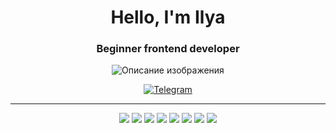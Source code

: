 <h1 align="center">Hello, I'm Ilya</h1>

<h3 align="center">Beginner frontend developer</h3>

<div align="center">
<p align="center">
      <img  src="https://i.pinimg.com/originals/fe/34/2f/fe342f20baaecec2fdb27ae3ae17b054.gif" alt="Описание изображения">
</p>
      
<div align="center">
  <a  href="https://t.me/Banttex">
    <img src="https://img.icons8.com/color/100/000000/telegram-app.png" alt="Telegram">
  </a>
</div>

___

<a href="https://ru.legacy.reactjs.org/"><img src="https://github.com/ilyabondarr/ilyabondarr/assets/137527280/2b72faf9-aaba-4862-8368-719c6066a1ef"/></a>
<a href="https://ru.wikipedia.org/wiki/HTML"><img src="https://github.com/ilyabondarr/ilyabondarr/assets/137527280/58c6d039-1c1e-4de8-b373-bb1599f2c115"/></a>
<a href="https://developer.mozilla.org/ru/docs/Web/CSS"><img src="https://github.com/ilyabondarr/ilyabondarr/assets/137527280/949a26ef-021d-4408-83e0-27c63b8f3f7d"/></a>
<a href="https://ru.wikipedia.org/wiki/JavaScript"><img src="https://github.com/ilyabondarr/ilyabondarr/assets/137527280/d2cdf9a5-6c4a-4d3c-9210-8977d6f931cf"/></a>
<a href="https://webpack.js.org/"><img src="https://github.com/ilyabondarr/ilyabondarr/assets/137527280/d269829f-f25e-4a29-8ac0-0d918c9cca48"/></a>
<a href="https://sass-scss.ru/"><img src="https://github.com/ilyabondarr/ilyabondarr/assets/137527280/51c6fc8f-7e6c-4e1b-abfc-e19f2e29dfe0"/></a>
<a href="https://www.typescriptlang.org/"><img src="https://github.com/ilyabondarr/ilyabondarr/assets/137527280/28952240-857b-4253-aec6-ae27596a9523"/></a>
<a href="https://git-scm.com/"><img src="https://github.com/ilyabondarr/ilyabondarr/assets/137527280/5f889833-24dd-47ed-905c-cffc0420bbf7"/></a>


 
 
 
 
 






 
 
